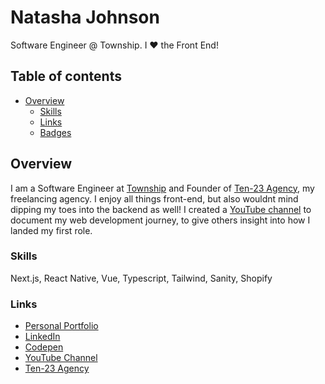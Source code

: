 # Natasha Johnson

Software Engineer @ Township. I ♥️ the Front End!

## Table of contents

- [Overview](#overview)
  - [Skills](#skills)
  - [Links](#links)
  - [Badges](#badges)

## Overview

I am a Software Engineer at [Township](https://www.township.agency/) and Founder of [Ten-23 Agency](https://www.ten23.agency/), my freelancing agency.  I enjoy all things front-end, but also wouldnt mind dipping my toes into the backend as well! I created a [YouTube channel]([https://www.youtube.com/channel/UCOGjYAACGwNLzYcTpXnvZ_Q](https://www.youtube.com/@artsycoder533)) to document my web development journey, to give others insight into how I landed my first role.

### Skills

Next.js, React Native, Vue, Typescript, Tailwind, Sanity, Shopify


### Links

- [Personal Portfolio](https://natashajohnson.dev/)
- [LinkedIn](https://www.linkedin.com/in/natasha--johnson/)
- [Codepen](https://codepen.io/artsycoder)
- [YouTube Channel](https://www.youtube.com/@artsycoder533)
- [Ten-23 Agency](https://www.ten23.agency/)

  


